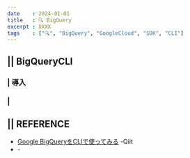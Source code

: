 ```yaml
---
date    : 2024-01-01
title   : 🔍 BigQuery
excerpt : XXXX
tags    : ["🔍", "BigQuery", "GoogleCloud", "SDK", "CLI"]
---
```


## || BigQueryCLI
### | 導入
### | 

## || REFERENCE
- [Google BigQueryをCLIで使ってみる](https://qiita.com/ritukiii/items/89cfe6cdd6bce048294b) -Qiit
- []() - 
